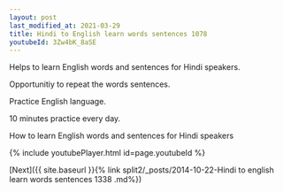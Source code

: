```yaml
---
layout: post
last_modified_at: 2021-03-29
title: Hindi to English learn words sentences 1078 
youtubeId: 3Zw4bK_8aSE
---
```

 
 
Helps to learn English words and sentences for Hindi speakers.

Opportunitiy to repeat the words sentences. 

Practice English language. 
 
10 minutes practice every day. 
 
How to learn English words and sentences for Hindi speakers 
 
{% include youtubePlayer.html id=page.youtubeId %}
 
 
[Next]({{ site.baseurl }}{% link  split2/_posts/2014-10-22-Hindi to english learn words sentences 1338 .md%})
 

